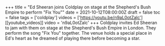 +++
title = "Ed Sheeran joins Coldplay on stage at the Shepherd's Bush Empire to perform \"Fix You\"" 
date = 2021-10-12T08:00:00Z
draft = false
toc = false
tags = ['coldplay']
videos = ['https://youtu.be/n9aL0otZalc']
[[youtube_videos]]
video = 'n9aL0otZalc'
+++
Coldplay invites Ed Sheeran to jam with them on stage at the Shepherd's Bush Empire in London. They perform the song "Fix You" together. The venue holds a special place in Ed's heart as he dreamed of playing there before becoming a star.
